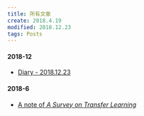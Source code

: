 ```yaml
---
title: 所有文章
create: 2018.4.19
modified: 2018.12.23
tags: Posts
---
```

#### 2018-12
* [Diary - 2018.12.23](./blog/181223/today.html)
#### 2018-6
* [A note of *A Survey on Transfer Learning*](./blog/180602/ASoTL.html)